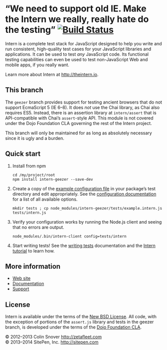 # “We need to support old IE. Make the Intern we really, really hate do the testing” [![Build Status](https://travis-ci.org/theintern/intern.png?branch=geezer)](https://travis-ci.org/theintern/intern)

Intern is a complete test stack for JavaScript designed to help you write and run consistent, high-quality test
cases for your JavaScript libraries and applications. It can be used to test *any* JavaScript code. Its functional
testing capabilities can even be used to test non-JavaScript Web and mobile apps, if you really want.

Learn more about Intern at http://theintern.io.

## This branch

The `geezer` branch provides support for testing ancient browsers that do not support EcmaScript 5 (IE 6–8). It does
*not* use the Chai library, as Chai also requires ES5. Instead, there is an assertion library at `intern/assert`
that is API-compatible with Chai’s `assert`-style API. This module is not covered under the Dojo Foundation CLA
governing the rest of the Intern project.

This branch will only be maintained for as long as absolutely necessary since it is ugly and a burden.

## Quick start

1. Install from npm

   ```
   cd /my/project/root
   npm install intern-geezer --save-dev
   ```

2. Create a copy of the [example configuration file](https://github.com/theintern/intern/blob/geezer/tests/example.intern.js) in your package’s test directory and edit appropriately. See the
[configuration documentation](https://github.com/theintern/intern/wiki/Configuring-Intern) for a list of all available
options.

   ```
   mkdir tests ; cp node_modules/intern-geezer/tests/example.intern.js tests/intern.js
   ```

3. Verify your configuration works by running the Node.js client and seeing that no errors are output.

   ```
   node_modules/.bin/intern-client config=tests/intern
   ```

4. Start writing tests! See the [writing tests](https://github.com/theintern/intern/wiki/Writing-Tests-With-Intern) documentation
and the [Intern tutorial](https://github.com/theintern/intern-tutorial) to learn how.

## More information

* [Web site](http://theintern.io)
* [Documentation](https://github.com/theintern/intern/wiki)
* [Support](https://github.com/theintern/intern/wiki/Support)

## License

Intern is available under the terms of the [New BSD License](LICENSE). All code, with the exception of
portions of the `assert.js` library and tests in the geezer branch, is developed under the terms of the
[Dojo Foundation CLA](http://dojofoundation.org/about/cla).

© 2012–2013 Colin Snover http://zetafleet.com<br>
© 2013–2014 SitePen, Inc. http://sitepen.com
